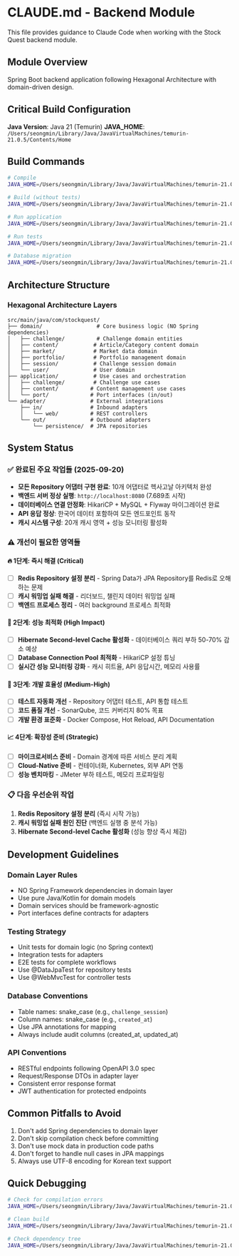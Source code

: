 # CLAUDE.md - Backend Module

This file provides guidance to Claude Code when working with the Stock Quest backend module.

## Module Overview
Spring Boot backend application following Hexagonal Architecture with domain-driven design.

## Critical Build Configuration
**Java Version**: Java 21 (Temurin)
**JAVA_HOME**: `/Users/seongmin/Library/Java/JavaVirtualMachines/temurin-21.0.5/Contents/Home`

## Build Commands
```bash
# Compile
JAVA_HOME=/Users/seongmin/Library/Java/JavaVirtualMachines/temurin-21.0.5/Contents/Home ./gradlew compileJava

# Build (without tests)
JAVA_HOME=/Users/seongmin/Library/Java/JavaVirtualMachines/temurin-21.0.5/Contents/Home ./gradlew build -x test

# Run application
JAVA_HOME=/Users/seongmin/Library/Java/JavaVirtualMachines/temurin-21.0.5/Contents/Home ./gradlew bootRun

# Run tests
JAVA_HOME=/Users/seongmin/Library/Java/JavaVirtualMachines/temurin-21.0.5/Contents/Home ./gradlew test

# Database migration
JAVA_HOME=/Users/seongmin/Library/Java/JavaVirtualMachines/temurin-21.0.5/Contents/Home ./gradlew flywayMigrate
```

## Architecture Structure

### Hexagonal Architecture Layers
```
src/main/java/com/stockquest/
├── domain/                 # Core business logic (NO Spring dependencies)
│   ├── challenge/          # Challenge domain entities
│   ├── content/           # Article/Category content domain
│   ├── market/            # Market data domain
│   ├── portfolio/         # Portfolio management domain
│   ├── session/           # Challenge session domain
│   └── user/              # User domain
├── application/           # Use cases and orchestration
│   ├── challenge/         # Challenge use cases
│   ├── content/          # Content management use cases
│   └── port/             # Port interfaces (in/out)
└── adapter/              # External integrations
    ├── in/               # Inbound adapters
    │   └── web/          # REST controllers
    └── out/              # Outbound adapters
        └── persistence/  # JPA repositories
```

## System Status

### ✅ **완료된 주요 작업들 (2025-09-20)**
- **모든 Repository 어댑터 구현 완료**: 10개 어댑터로 헥사고날 아키텍처 완성
- **백엔드 서버 정상 실행**: `http://localhost:8080` (7.689초 시작)
- **데이터베이스 연결 안정화**: HikariCP + MySQL + Flyway 마이그레이션 완료
- **API 응답 정상**: 한국어 데이터 포함하여 모든 엔드포인트 동작
- **캐시 시스템 구성**: 20개 캐시 영역 + 성능 모니터링 활성화

### ⚠️ **개선이 필요한 영역들**

#### **🔥 1단계: 즉시 해결 (Critical)**
- [ ] **Redis Repository 설정 분리** - Spring Data가 JPA Repository를 Redis로 오해하는 문제
- [ ] **캐시 워밍업 실패 해결** - 리더보드, 챌린지 데이터 워밍업 실패
- [ ] **백엔드 프로세스 정리** - 여러 background 프로세스 최적화

#### **🚀 2단계: 성능 최적화 (High Impact)**
- [ ] **Hibernate Second-level Cache 활성화** - 데이터베이스 쿼리 부하 50-70% 감소 예상
- [ ] **Database Connection Pool 최적화** - HikariCP 설정 튜닝
- [ ] **실시간 성능 모니터링 강화** - 캐시 히트율, API 응답시간, 메모리 사용률

#### **🔧 3단계: 개발 효율성 (Medium-High)**
- [ ] **테스트 자동화 개선** - Repository 어댑터 테스트, API 통합 테스트
- [ ] **코드 품질 개선** - SonarQube, 코드 커버리지 80% 목표
- [ ] **개발 환경 표준화** - Docker Compose, Hot Reload, API Documentation

#### **📈 4단계: 확장성 준비 (Strategic)**
- [ ] **마이크로서비스 준비** - Domain 경계에 따른 서비스 분리 계획
- [ ] **Cloud-Native 준비** - 컨테이너화, Kubernetes, 외부 API 연동
- [ ] **성능 벤치마킹** - JMeter 부하 테스트, 메모리 프로파일링

### **📋 다음 우선순위 작업**
1. **Redis Repository 설정 분리** (즉시 시작 가능)
2. **캐시 워밍업 실패 원인 진단** (백엔드 실행 중 분석 가능)
3. **Hibernate Second-level Cache 활성화** (성능 향상 즉시 체감)

## Development Guidelines

### Domain Layer Rules
- NO Spring Framework dependencies in domain layer
- Use pure Java/Kotlin for domain models
- Domain services should be framework-agnostic
- Port interfaces define contracts for adapters

### Testing Strategy
- Unit tests for domain logic (no Spring context)
- Integration tests for adapters
- E2E tests for complete workflows
- Use @DataJpaTest for repository tests
- Use @WebMvcTest for controller tests

### Database Conventions
- Table names: snake_case (e.g., `challenge_session`)
- Column names: snake_case (e.g., `created_at`)
- Use JPA annotations for mapping
- Always include audit columns (created_at, updated_at)

### API Conventions
- RESTful endpoints following OpenAPI 3.0 spec
- Request/Response DTOs in adapter layer
- Consistent error response format
- JWT authentication for protected endpoints

## Common Pitfalls to Avoid
1. Don't add Spring dependencies to domain layer
2. Don't skip compilation check before committing
3. Don't use mock data in production code paths
4. Don't forget to handle null cases in JPA mappings
5. Always use UTF-8 encoding for Korean text support

## Quick Debugging
```bash
# Check for compilation errors
JAVA_HOME=/Users/seongmin/Library/Java/JavaVirtualMachines/temurin-21.0.5/Contents/Home ./gradlew compileJava --console=plain

# Clean build
JAVA_HOME=/Users/seongmin/Library/Java/JavaVirtualMachines/temurin-21.0.5/Contents/Home ./gradlew clean

# Check dependency tree
JAVA_HOME=/Users/seongmin/Library/Java/JavaVirtualMachines/temurin-21.0.5/Contents/Home ./gradlew dependencies
```